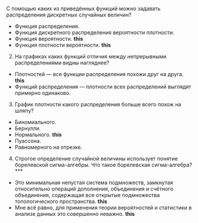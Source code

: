 С помощью каких из приведённых функций можно задавать распределения дискретных случайных величин?  

- Функция распределения.
- Функция дискретного распределения вероятности плотности.
- Функция вероятности.  **this**
- Функция плотности вероятности.    **this**

2. На графиках каких функций отличия между непрерывными распределениями видны нагляднее?

- Плотностей — все функции распределения похожи друг на друга. **this**
- Функций распределения — плотности всех распределений выглядят примерно одинаково.

3. График плотности какого распределения больше всего похож на шляпу?  

- Биномиального.
- Бернулли.
- Нормального.  **this**
- Пуассона.
- Равномерного на отрезке.

4. Строгое определение случайной величины использует понятие борелевской сигма-алгебры. Что такое борелевская сигма-алгебра?  ***

- Это минимальная непустая система подмножеств, замкнутая относительно операций дополнения, объединения и счётного объединения, содержащая все открытые подмножества топологического пространства. **this**
- Мне всё равно, для применения теории вероятностей и статистики в анализе данных это совершенно неважно. **this**
